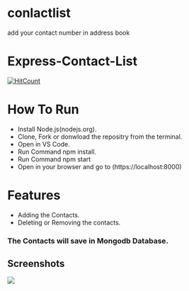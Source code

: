 # conlactlist
 add your contact number in address book
# Express-Contact-List

[![HitCount](http://hits.dwyl.com/kunalsahuv/Contact-address-book.svg)](http://hits.dwyl.com/kunalsahuv/Contact-address-book)

# How To Run

* Install Node.js(nodejs.org).
* Clone, Fork or donwload the repositry from the terminal.
* Open in VS Code.
* Run Command npm install.
* Run Command npm start
* Open in your browser and go to (https://localhost:8000)

# Features
* Adding the Contacts.
* Deleting or Removing the contacts.
### The Contacts will save in Mongodb Database.

## Screenshots

![](assets/images/Capture1.PNG)



